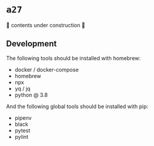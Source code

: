 # `a27`

🚧 contents under construction 🚧

## Development

The following tools should be installed with homebrew:

- docker / docker-compose
- homebrew
- npx
- yq / jq
- python @ 3.8

And the following global tools should be installed with pip:

- pipenv
- black
- pytest
- pylint
